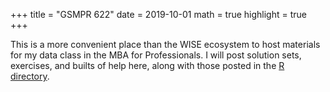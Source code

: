 +++
title = "GSMPR 622"
date = 2019-10-01
math = true
highlight = true
+++

This is a more convenient place than the WISE ecosystem to host materials for my data class in the MBA for Professionals.  I will post solution sets, exercises, and builts of help here, along with those posted in the [R directory](/r/).
